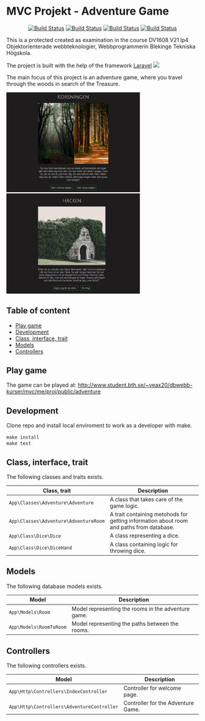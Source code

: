 # MVC Projekt - Adventure Game

<p align="center">
<a href="https://travis-ci.org/VeronicaAxelsson/mvc-projekt"><img src="https://travis-ci.org/VeronicaAxelsson/mvc-projekt.svg" alt="Build Status"></a>
<a href="https://scrutinizer-ci.com/g/VeronicaAxelsson/mvc-projekt/?branch=master"><img src="https://scrutinizer-ci.com/g/VeronicaAxelsson/mvc-projekt/badges/quality-score.png?b=main" alt="Build Status"></a>
<a href="https://scrutinizer-ci.com/g/VeronicaAxelsson/mvc-projekt/?branch=master""><img src="https://scrutinizer-ci.com/g/VeronicaAxelsson/mvc-projekt/badges/build.png?b=main" alt="Build Status"></a>
<a href="https://scrutinizer-ci.com/g/VeronicaAxelsson/mvc-projekt/?branch=master"><img src="https://scrutinizer-ci.com/g/VeronicaAxelsson/mvc-projekt/badges/coverage.png?b=main" alt="Build Status"></a>

This is a protected created as examination in the course DV1608 V21 lp4 Objektorienterade webbteknologier, Webbprogrammerin Blekinge Tekniska Högskola.

The project is built with the help of the framework [Laravel](https://laravel.com/) <img src="https://raw.githubusercontent.com/laravel/art/master/logo-lockup/5%20SVG/2%20CMYK/1%20Full%20Color/laravel-logolockup-cmyk-red.svg" width="200">

The main focus of this project is an adventure game, where you travel through the woods in search of the Treasure.

<img src="public/img/for_readme.jpg" alt="game" width="350"/> <img src="public/img/for_readme2.jpg" alt="game" width="350"/>



## Table of content
* [Play game](#play-game)
* [Development](#development)
* [Class, interface, trait](#class-interface-trait)
* [Models](#models)
* [Controllers](#controllers)



## Play game
The game can be played at: http://www.student.bth.se/~veax20/dbwebb-kurser/mvc/me/proj/public/adventure


## Development
Clone repo and install local enviroment to work as a developer with make.

```text
make install
make test
```

## Class, interface, trait
The following classes and traits exists.

| Class, trait                       | Description |
|------------------------------------|-------------|
| `App\Classes\Adventure\Adventure`            | A class that takes care of the game logic.  |
| `App\Classes\Adventure\AdventureRoom`        | A trait containing metohods for getting information about room and paths from database. |
| `App\Class\Dice\Dice`                        | A class representing a dice.
| `App\Class\Dice\DiceHand`                    | A class containing logic for throwing dice.

## Models
The following database models exists.

| Model                       | Description |
|------------------------------------|-------------|
| `App\Models\Room`            | Model representing the rooms in the adventure game.  |
| `App\Models\RoomToRoom`           | Model representing the paths between the rooms. |

## Controllers
The following controllers exists.

| Model                       | Description |
|------------------------------------|-------------|
| `App\Http\Controllers\IndexController`            | Controller for welcome page.  |
| `App\Http\Controllers\AdventureController`            | Controller for the Adventure Game. |
